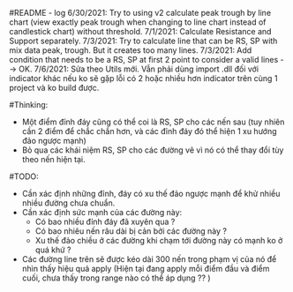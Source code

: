 #README - log
6/30/2021: Try to using v2 calculate peak trough by line chart (view exactly peak trough when changing to line chart instead of candlestick chart) without threshold.
7/1/2021: Calculate Resistance and Support separately.
7/3/2021: Try to calculate line that can be RS, SP with mix data peak, trough. But it creates too many lines.
7/3/2021: Add condition that needs to be a RS, SP at first 2 point to consider a valid lines --> OK.
7/6/2021: Sửa theo Utils mới. Vẫn phải dùng import .dll đối với indicator khác nếu ko sẽ gặp lỗi có 2 hoặc nhiều hơn indicator trên cùng 1 project và ko build được.



#Thinking:
- Một điểm đỉnh đáy cũng có thể coi là RS, SP cho các nến sau (tuy nhiên cần 2 điểm để chắc chắn hơn, và các đỉnh đáy đó thể hiện 1 xu hướng đảo ngược mạnh)
- Bỏ qua các khái niệm RS, SP cho các đường vẽ vì nó có thể thay đổi tùy theo nến hiện tại.


#TODO:
- Cần xác định những đỉnh, đáy có xu thế đảo ngược mạnh để khử nhiều nhiều đường chưa chuẩn.
- Cần xác định sức mạnh của các đường này: 
    - Có bao nhiều đỉnh đáy đã xuyên qua ?
    - Có bao nhiêu nến râu dài bị cản bởi các đường này ?
    - Xu thế đảo chiều ở các đường khi chạm tới đường này có mạnh ko ở quá khứ ?
- Các đường line trên sẽ được kéo dài 300 nến trong phạm vị của nó để nhìn thấy hiệu quả apply (Hiện tại đang apply mỗi điểm đầu và điểm cuối, chưa thấy trong range nào có thể áp dụng ?? )
